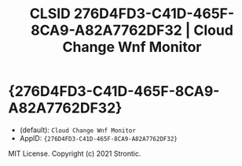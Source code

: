 ﻿---
title: "CLSID 276D4FD3-C41D-465F-8CA9-A82A7762DF32 | Cloud Change Wnf Monitor"
excerpt: What is COM-Object CLSID 276D4FD3-C41D-465F-8CA9-A82A7762DF32?
---

# {276D4FD3-C41D-465F-8CA9-A82A7762DF32}

* (default): `Cloud Change Wnf Monitor`
* AppID: `{276D4FD3-C41D-465F-8CA9-A82A7762DF32}`

MIT License. Copyright (c) 2021 Strontic.



